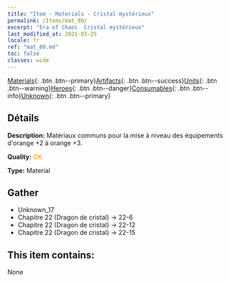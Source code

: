 ```yaml
---
title: "Item - Materials - Cristal mystérieux"
permalink: /Items/mat_80/
excerpt: "Era of Chaos  Cristal mystérieux"
last_modified_at: 2021-03-25
locale: fr
ref: "mat_80.md"
toc: false
classes: wide
---
```

 [Materials](/fr/Items/){: .btn .btn--primary}[Artifacts](/fr/Items/Artifacts/){: .btn .btn--success}[Units](/fr/Items/Units/){: .btn .btn--warning}[Heroes](/fr/Items/Heroes/){: .btn .btn--danger}[Consumables](/fr/Items/Consumables/){: .btn .btn--info}[Unknown](/fr/Items/Unknown/){: .btn .btn--primary}

## Détails
 **Description:** Matériaux communs pour la mise à niveau des équipements d'orange +2 à orange +3.

 **Quality:** <span style="color: #FF8C00">OK</span>

 **Type:** Material

## Gather

*    Unknown_17 
*    Chapitre 22 (Dragon de cristal) -> 22-6 
*    Chapitre 22 (Dragon de cristal) -> 22-12 
*    Chapitre 22 (Dragon de cristal) -> 22-15 

## This item contains:

  None

